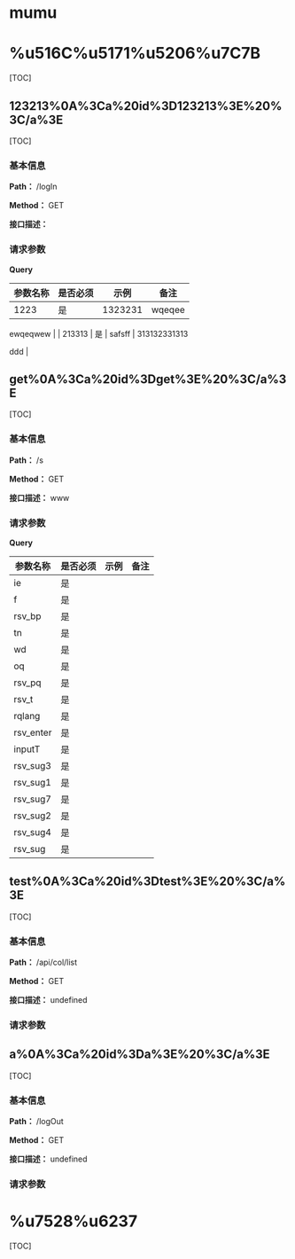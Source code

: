 
 <h1 class="curproject-name"> mumu </h1> 
 


# %u516C%u5171%u5206%u7C7B
[TOC]


## 123213%0A%3Ca%20id%3D123213%3E%20%3C/a%3E
[TOC]

### 基本信息

**Path：** /logIn

**Method：** GET

**接口描述：**


### 请求参数
**Query**

| 参数名称  |  是否必须 | 示例  | 备注  |
| ------------ | ------------ | ------------ | ------------ |
| 1223 | 是  |  1323231 |  wqeqee
ewqeqwew
 |
| 213313 | 是  |  safsff |  313132331313


ddd |

## get%0A%3Ca%20id%3Dget%3E%20%3C/a%3E
[TOC]

### 基本信息

**Path：** /s

**Method：** GET

**接口描述：**
www

### 请求参数
**Query**

| 参数名称  |  是否必须 | 示例  | 备注  |
| ------------ | ------------ | ------------ | ------------ |
| ie | 是  |   |   |
| f | 是  |   |   |
| rsv_bp | 是  |   |   |
| tn | 是  |   |   |
| wd | 是  |   |   |
| oq | 是  |   |   |
| rsv_pq | 是  |   |   |
| rsv_t | 是  |   |   |
| rqlang | 是  |   |   |
| rsv_enter | 是  |   |   |
| inputT | 是  |   |   |
| rsv_sug3 | 是  |   |   |
| rsv_sug1 | 是  |   |   |
| rsv_sug7 | 是  |   |   |
| rsv_sug2 | 是  |   |   |
| rsv_sug4 | 是  |   |   |
| rsv_sug | 是  |   |   |

## test%0A%3Ca%20id%3Dtest%3E%20%3C/a%3E
[TOC]

### 基本信息

**Path：** /api/col/list

**Method：** GET

**接口描述：**
undefined

### 请求参数

## a%0A%3Ca%20id%3Da%3E%20%3C/a%3E
[TOC]

### 基本信息

**Path：** /logOut

**Method：** GET

**接口描述：**
undefined

### 请求参数

# %u7528%u6237
[TOC]

